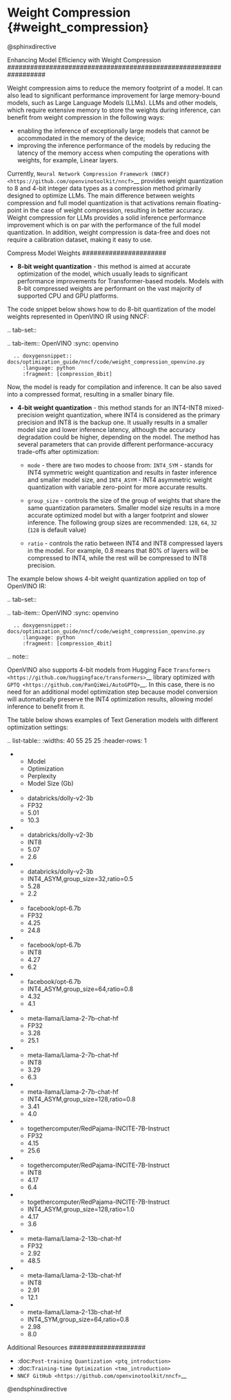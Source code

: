 # Weight Compression {#weight_compression}

@sphinxdirective

Enhancing Model Efficiency with Weight Compression
##################################################################

Weight compression aims to reduce the memory footprint of a model. It can also lead to significant performance improvement for large memory-bound models, such as Large Language Models (LLMs). LLMs and other models, which require extensive memory to store the weights during inference, can benefit from weight compression in the following ways: 

- enabling the inference of exceptionally large models that cannot be accommodated in the memory of the device; 
- improving the inference performance of the models by reducing the latency of the memory access when computing the operations with weights, for example, Linear layers.

Currently, `Neural Network Compression Framework (NNCF) <https://github.com/openvinotoolkit/nncf>`__ provides weight quantization to 8 and 4-bit integer data types as a compression method primarily designed to optimize LLMs. The main difference between weights compression and full model quantization is that activations remain floating-point in the case of weight compression, resulting in better accuracy. Weight compression for LLMs provides a solid inference performance improvement which is on par with the performance of the full model quantization. In addition, weight compression is data-free and does not require a calibration dataset, making it easy to use.

Compress Model Weights
######################

- **8-bit weight quantization** - this method is aimed at accurate optimization of the model, which usually leads to significant performance improvements for Transformer-based models. Models with 8-bit compressed weights are performant on the vast majority of supported CPU and GPU platforms.

The code snippet below shows how to do 8-bit quantization of the model weights represented in OpenVINO IR using NNCF:

.. tab-set::

   .. tab-item:: OpenVINO
      :sync: openvino
      
      .. doxygensnippet:: docs/optimization_guide/nncf/code/weight_compression_openvino.py
         :language: python
         :fragment: [compression_8bit]

Now, the model is ready for compilation and inference. It can be also saved into a compressed format, resulting in a smaller binary file.

- **4-bit weight quantization** - this method stands for an INT4-INT8 mixed-precision weight quantization, where INT4 is considered as the primary precision and INT8 is the backup one. It usually results in a smaller model size and lower inference latency, although the accuracy degradation could be higher, depending on the model. The method has several parameters that can provide different performance-accuracy trade-offs after optimization:

  * ``mode`` - there are two modes to choose from: ``INT4_SYM`` - stands for INT4 symmetric weight quantization and results in faster inference and smaller model size, and ``INT4_ASYM`` - INT4 asymmetric weight quantization with variable zero-point for more accurate results.

  * ``group_size`` - controls the size of the group of weights that share the same quantization parameters. Smaller model size results in a more accurate optimized model but with a larger footprint and slower inference. The following group sizes are recommended: ``128``, ``64``, ``32`` (``128`` is default value)

  * ``ratio`` - controls the ratio between INT4 and INT8 compressed layers in the model. For example, 0.8 means that 80% of layers will be compressed to INT4, while the rest will be compressed to INT8 precision.

The example below shows 4-bit weight quantization applied on top of OpenVINO IR:

.. tab-set::

   .. tab-item:: OpenVINO
      :sync: openvino
      
      .. doxygensnippet:: docs/optimization_guide/nncf/code/weight_compression_openvino.py
         :language: python
         :fragment: [compression_4bit]

.. note::

   OpenVINO also supports 4-bit models from Hugging Face `Transformers <https://github.com/huggingface/transformers>`__ library optimized 
   with `GPTQ <https://github.com/PanQiWei/AutoGPTQ>`__. In this case, there is no need for an additional model optimization step because model conversion will automatically preserve the INT4 optimization results, allowing model inference to benefit from it.


The table below shows examples of Text Generation models with different optimization settings:

.. list-table::
   :widths: 40 55 25 25
   :header-rows: 1

   * - Model
     - Optimization
     - Perplexity
     - Model Size (Gb)
   * - databricks/dolly-v2-3b
     - FP32
     - 5.01
     - 10.3
   * - databricks/dolly-v2-3b
     - INT8
     - 5.07
     - 2.6
   * - databricks/dolly-v2-3b
     - INT4_ASYM,group_size=32,ratio=0.5
     - 5.28
     - 2.2
   * - facebook/opt-6.7b
     - FP32
     - 4.25
     - 24.8
   * - facebook/opt-6.7b
     - INT8
     - 4.27
     - 6.2
   * - facebook/opt-6.7b
     - INT4_ASYM,group_size=64,ratio=0.8
     - 4.32
     - 4.1
   * - meta-llama/Llama-2-7b-chat-hf
     - FP32
     - 3.28
     - 25.1
   * - meta-llama/Llama-2-7b-chat-hf
     - INT8
     - 3.29
     - 6.3
   * - meta-llama/Llama-2-7b-chat-hf
     - INT4_ASYM,group_size=128,ratio=0.8
     - 3.41
     - 4.0
   * - togethercomputer/RedPajama-INCITE-7B-Instruct
     - FP32
     - 4.15
     - 25.6
   * - togethercomputer/RedPajama-INCITE-7B-Instruct
     - INT8
     - 4.17
     - 6.4
   * - togethercomputer/RedPajama-INCITE-7B-Instruct
     - INT4_ASYM,group_size=128,ratio=1.0
     - 4.17
     - 3.6
   * - meta-llama/Llama-2-13b-chat-hf
     - FP32
     - 2.92
     - 48.5
   * - meta-llama/Llama-2-13b-chat-hf
     - INT8
     - 2.91
     - 12.1
   * - meta-llama/Llama-2-13b-chat-hf
     - INT4_SYM,group_size=64,ratio=0.8
     - 2.98
     - 8.0
   

Additional Resources
####################

- :doc:`Post-training Quantization <ptq_introduction>`
- :doc:`Training-time Optimization <tmo_introduction>`
- `NNCF GitHub <https://github.com/openvinotoolkit/nncf>`__

@endsphinxdirective
